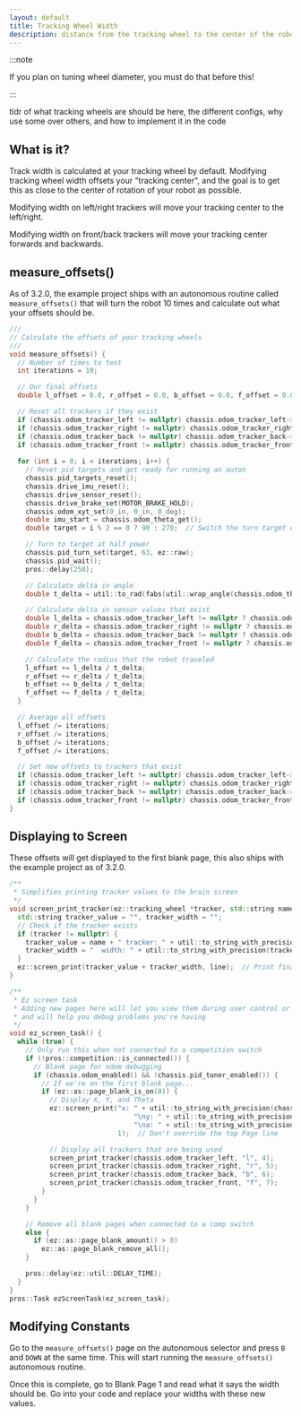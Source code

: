 ```yaml
---
layout: default
title: Tracking Wheel Width
description: distance from the tracking wheel to the center of the robot
---
```


:::note

If you plan on tuning wheel diameter, you must do that before this!

:::

tldr of what tracking wheels are should be here, the different configs, why use some over others, and how to implement it in the code

## What is it?
Track width is calculated at your tracking wheel by default.  Modifying tracking wheel width offsets your "tracking center", and the goal is to get this as close to the center of rotation of your robot as possible.  

Modifying width on left/right trackers will move your tracking center to the left/right.  

Modifying width on front/back trackers will move your tracking center forwards and backwards.  

## measure_offsets()
As of 3.2.0, the example project ships with an autonomous routine called `measure_offsets()` that will turn the robot 10 times and calculate out what your offsets should be.    
```cpp
///
// Calculate the offsets of your tracking wheels
///
void measure_offsets() {
  // Number of times to test
  int iterations = 10;

  // Our final offsets
  double l_offset = 0.0, r_offset = 0.0, b_offset = 0.0, f_offset = 0.0;

  // Reset all trackers if they exist
  if (chassis.odom_tracker_left != nullptr) chassis.odom_tracker_left->reset();
  if (chassis.odom_tracker_right != nullptr) chassis.odom_tracker_right->reset();
  if (chassis.odom_tracker_back != nullptr) chassis.odom_tracker_back->reset();
  if (chassis.odom_tracker_front != nullptr) chassis.odom_tracker_front->reset();
  
  for (int i = 0; i < iterations; i++) {
    // Reset pid targets and get ready for running an auton
    chassis.pid_targets_reset();
    chassis.drive_imu_reset();
    chassis.drive_sensor_reset();
    chassis.drive_brake_set(MOTOR_BRAKE_HOLD);
    chassis.odom_xyt_set(0_in, 0_in, 0_deg);
    double imu_start = chassis.odom_theta_get();
    double target = i % 2 == 0 ? 90 : 270;  // Switch the turn target every run from 270 to 90

    // Turn to target at half power
    chassis.pid_turn_set(target, 63, ez::raw);
    chassis.pid_wait();
    pros::delay(250);

    // Calculate delta in angle
    double t_delta = util::to_rad(fabs(util::wrap_angle(chassis.odom_theta_get() - imu_start)));

    // Calculate delta in sensor values that exist
    double l_delta = chassis.odom_tracker_left != nullptr ? chassis.odom_tracker_left->get() : 0.0;
    double r_delta = chassis.odom_tracker_right != nullptr ? chassis.odom_tracker_right->get() : 0.0;
    double b_delta = chassis.odom_tracker_back != nullptr ? chassis.odom_tracker_back->get() : 0.0;
    double f_delta = chassis.odom_tracker_front != nullptr ? chassis.odom_tracker_front->get() : 0.0;

    // Calculate the radius that the robot traveled
    l_offset += l_delta / t_delta;
    r_offset += r_delta / t_delta;
    b_offset += b_delta / t_delta;
    f_offset += f_delta / t_delta;
  }

  // Average all offsets
  l_offset /= iterations;
  r_offset /= iterations;
  b_offset /= iterations;
  f_offset /= iterations;

  // Set new offsets to trackers that exist
  if (chassis.odom_tracker_left != nullptr) chassis.odom_tracker_left->distance_to_center_set(l_offset);
  if (chassis.odom_tracker_right != nullptr) chassis.odom_tracker_right->distance_to_center_set(r_offset);
  if (chassis.odom_tracker_back != nullptr) chassis.odom_tracker_back->distance_to_center_set(b_offset);
  if (chassis.odom_tracker_front != nullptr) chassis.odom_tracker_front->distance_to_center_set(f_offset);
}
```

## Displaying to Screen

These offsets will get displayed to the first blank page, this also ships with the example project as of 3.2.0.  
```cpp
/**
 * Simplifies printing tracker values to the brain screen
 */
void screen_print_tracker(ez::tracking_wheel *tracker, std::string name, int line) {
  std::string tracker_value = "", tracker_width = "";
  // Check if the tracker exists
  if (tracker != nullptr) {
    tracker_value = name + " tracker: " + util::to_string_with_precision(tracker->get());             // Make text for the tracker value
    tracker_width = "  width: " + util::to_string_with_precision(tracker->distance_to_center_get());  // Make text for the distance to center
  }
  ez::screen_print(tracker_value + tracker_width, line);  // Print final tracker text
}

/**
 * Ez screen task
 * Adding new pages here will let you view them during user control or autonomous
 * and will help you debug problems you're having
 */
void ez_screen_task() {
  while (true) {
    // Only run this when not connected to a competition switch
    if (!pros::competition::is_connected()) {
      // Blank page for odom debugging
      if (chassis.odom_enabled() && !chassis.pid_tuner_enabled()) {
        // If we're on the first blank page...
        if (ez::as::page_blank_is_on(0)) {
          // Display X, Y, and Theta
          ez::screen_print("x: " + util::to_string_with_precision(chassis.odom_x_get()) +
                               "\ny: " + util::to_string_with_precision(chassis.odom_y_get()) +
                               "\na: " + util::to_string_with_precision(chassis.odom_theta_get()),
                           1);  // Don't override the top Page line

          // Display all trackers that are being used
          screen_print_tracker(chassis.odom_tracker_left, "l", 4);
          screen_print_tracker(chassis.odom_tracker_right, "r", 5);
          screen_print_tracker(chassis.odom_tracker_back, "b", 6);
          screen_print_tracker(chassis.odom_tracker_front, "f", 7);
        }
      }
    }

    // Remove all blank pages when connected to a comp switch
    else {
      if (ez::as::page_blank_amount() > 0)
        ez::as::page_blank_remove_all();
    }

    pros::delay(ez::util::DELAY_TIME);
  }
}
pros::Task ezScreenTask(ez_screen_task);
```

## Modifying Constants
Go to the `measure_offsets()` page on the autonomous selector and press `B` and `DOWN` at the same time.  This will start running the `measure_offsets()` autonomous routine.  

Once this is complete, go to Blank Page 1 and read what it says the width should be.  Go into your code and replace your widths with these new values.  